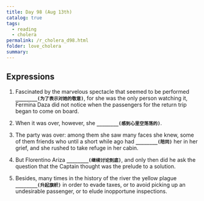 ```yaml
---
title: Day 98 (Aug 13th)
catalog: true
tags: 
  - reading
  - cholera
permalink: /r_cholera_d98.html
folder: love_cholera
summary: 
---
```


## Expressions

1.  Fascinated by the marvelous spectacle that seemed to be performed <b data-toggle="tooltip" data-original-title="{{site.data.answers.ih_a}}">`________(为了表示对她的敬意)`</b>, for she was the only person watching it, Fermina Daza did not notice when the passengers for the return trip began to come on board.

2.  When it was over, however, she <b data-toggle="tooltip" data-original-title="{{site.data.answers.ih_b}}">`________(感到心里空荡荡的)`</b>.

3.  The party was over: among them she saw many faces she knew, some of them friends who until a short while ago had <b data-toggle="tooltip" data-original-title="{{site.data.answers.ih_c}}">`________(陪同)`</b> her in her grief, and she rushed to take refuge in her cabin.

4.  But Florentino Ariza <b data-toggle="tooltip" data-original-title="{{site.data.answers.ih_d}}">`________(继续讨论到底)`</b>, and only then did he ask the question that the Captain thought was the prelude to a solution.

5.  Besides, many times in the history of the river the yellow plague <b data-toggle="tooltip" data-original-title="{{site.data.answers.ih_e}}">`________(升起旗帜)`</b> in order to evade taxes, or to avoid picking up an undesirable passenger, or to elude inopportune inspections.